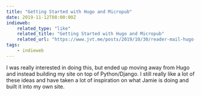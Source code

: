 ```yaml
---
title: "Getting Started with Hugo and Micropub"
date: 2019-11-12T08:00:00Z
indieweb:
    related_type: "like"
    related_title: "Getting Started with Hugo and Micropub"
    related_url: "https://www.jvt.me/posts/2019/10/30/reader-mail-hugo-micropub/"
tags:
    - indieweb
---
```

I was really interested in doing this, but ended up moving away from Hugo and instead building my site on top of Python/Django. I still really like a lot of these ideas and have taken a lot of inspiration on what Jamie is doing and built it into my own site.
